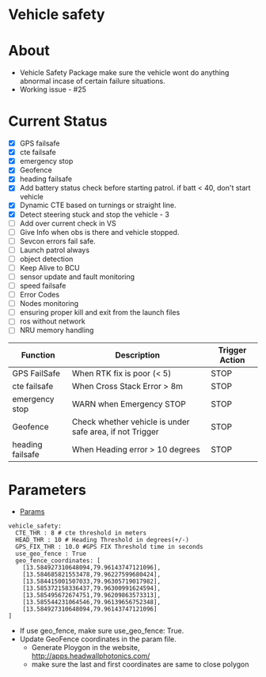# Vehicle safety

# About

- Vehicle Safety Package make sure the vehicle wont do anything abnormal incase of certain failure situations.
- Working issue - #25

# Current Status

-  [x] GPS failsafe
-  [x] cte failsafe
-  [x] emergency stop
-  [x] Geofence
-  [x] heading failsafe
-  [x] Add battery status check before starting patrol. if batt < 40, don't start vehicle
-  [x] Dynamic CTE based on turnings or straight line.
-  [x] Detect steering stuck and stop the vehicle - 3
-  [ ] Add over current check in VS
-  [ ] Give Info when obs is there and vehicle stopped.
-  [ ] Sevcon errors fail safe.
-  [ ] Launch patrol always
-  [ ] object detection
-  [ ] Keep Alive to BCU
-  [ ] sensor update and fault monitoring
-  [ ] speed failsafe
-  [ ] Error Codes
-  [ ] Nodes monitoring
-  [ ] ensuring proper kill and exit from the launch files
-  [ ] ros without network
-  [ ] NRU memory handling

| Function  | Description | Trigger Action |
|---|---| --- |
| GPS FailSafe  | When RTK fix is poor (< 5) | STOP |
| cte failsafe |  When Cross Stack Error > 8m | STOP |
| emergency stop  |  WARN when Emergency STOP  | STOP |
| Geofence | Check whether vehicle is under safe area, if not Trigger  | STOP
| heading failsafe  | When Heading error > 10 degrees  | STOP |

# Parameters

- [Params](params/vehicle_safety_params.yaml)

```
vehicle_safety:
  CTE_THR : 8 # cte threshold in meters
  HEAD_THR : 10 # Heading Threshold in degrees(+/-)
  GPS_FIX_THR : 10.0 #GPS FIX Threshold time in seconds
  use_geo_fence : True
  geo_fence_coordinates: [
    [13.584927310648094,79.96143747121096],
    [13.584685821553478,79.96227599680424],
    [13.584415001507033,79.96305719017982],
    [13.585372158336437,79.96300991624594],
    [13.585495672674751,79.96209863573313],
    [13.585544231064546,79.96139656752348],
    [13.584927310648094,79.96143747121096]
]
```

- If use geo_fence, make sure use_geo_fence: True.
- Update GeoFence coordinates in the param file.
    - Generate Ploygon in the website, http://apps.headwallphotonics.com/
    - make sure the last and first coordinates are same to close polygon
